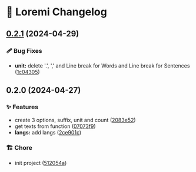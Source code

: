 # 💫 Loremi Changelog

## [0.2.1](https://github.com/aisevim/loremi/compare/v0.2.0...v0.2.1) (2024-04-29)


### 🩹 Bug Fixes

* **unit:** delete '.', ',' and Line break for Words and Line break for Sentences ([1c04305](https://github.com/aisevim/loremi/commit/1c04305e62d93fd690a01ee726da5e41045d0c85))

## 0.2.0 (2024-04-27)


### ✨ Features

* create 3 options, suffix, unit and count ([2083e52](https://github.com/aisevim/loremi/commit/2083e52a09e462e12e80d583af7c15391d6e8d47))
* get texts from function ([07073f9](https://github.com/aisevim/loremi/commit/07073f92a09eb329007aa329dd98fb1e22014a60))
* **langs:** add langs ([2ce901c](https://github.com/aisevim/loremi/commit/2ce901ca5c8c139b790a25ab4eca00ff224ee0b8))


### 🏗️ Chore

* init project ([512054a](https://github.com/aisevim/loremi/commit/512054a1b643075ed2243b97f7488aa54e27d117))
